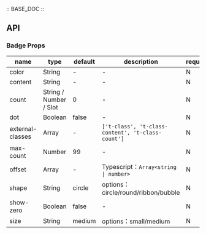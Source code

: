 :: BASE_DOC ::

## API

### Badge Props

 name             | type                   | default | description                                       | required 
------------------|------------------------|---------|---------------------------------------------------|----------
 color            | String                 | -       | \-                                                | N        
 content          | String                 | -       | \-                                                | N        
 count            | String / Number / Slot | 0       | \-                                                | N        
 dot              | Boolean                | false   | \-                                                | N        
 external-classes | Array                  | -       | `['t-class', 't-class-content', 't-class-count']` | N        
 max-count        | Number                 | 99      | \-                                                | N        
 offset           | Array                  | -       | Typescript：`Array<string \| number>`              | N        
 shape            | String                 | circle  | options：circle/round/ribbon/bubble                | N        
 show-zero        | Boolean                | false   | \-                                                | N        
 size             | String                 | medium  | options：small/medium                              | N        
